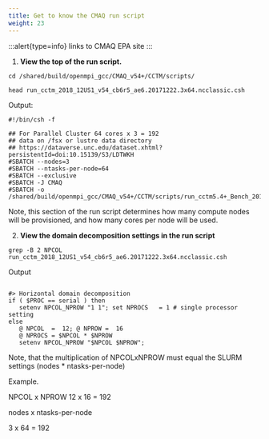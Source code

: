 ```yaml
---
title: Get to know the CMAQ run script
weight: 23
---
```


:::alert{type=info}
links to CMAQ EPA site
:::


1. **View the top of the run script.**

`cd /shared/build/openmpi_gcc/CMAQ_v54+/CCTM/scripts/`

`head run_cctm_2018_12US1_v54_cb6r5_ae6.20171222.3x64.ncclassic.csh`

Output:

```
#!/bin/csh -f

## For Parallel Cluster 64 cores x 3 = 192 
## data on /fsx or lustre data directory
## https://dataverse.unc.edu/dataset.xhtml?persistentId=doi:10.15139/S3/LDTWKH
#SBATCH --nodes=3
#SBATCH --ntasks-per-node=64
#SBATCH --exclusive
#SBATCH -J CMAQ
#SBATCH -o /shared/build/openmpi_gcc/CMAQ_v54+/CCTM/scripts/run_cctm5.4+_Bench_2018_12US1_cb6r5_ae6_20200131_MYR.192.12x16pe.2day.20171222start.3x64.log
```

Note, this section of the run script determines how many compute nodes will be provisioned, and how many cores per node will be used.


2. **View the domain decomposition settings in the run script**

`grep -B 2 NPCOL run_cctm_2018_12US1_v54_cb6r5_ae6.20171222.3x64.ncclassic.csh`

Output

```

#> Horizontal domain decomposition
if ( $PROC == serial ) then
   setenv NPCOL_NPROW "1 1"; set NPROCS   = 1 # single processor setting
else
   @ NPCOL  =  12; @ NPROW =  16
   @ NPROCS = $NPCOL * $NPROW
   setenv NPCOL_NPROW "$NPCOL $NPROW"; 

```

Note, that the multiplication of NPCOLxNPROW must equal the SLURM settings (nodes * ntasks-per-node)

Example.

NPCOL x NPROW 
12    x 16    = 192

nodes x ntasks-per-node

3     x  64   = 192

